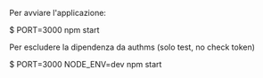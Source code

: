 Per avviare l'applicazione:

$ PORT=3000 npm start

Per escludere la dipendenza da authms (solo test, no check token)

$ PORT=3000 NODE_ENV=dev npm start